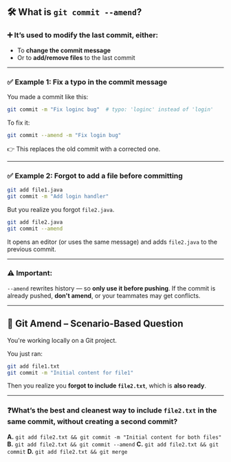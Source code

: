 ## 🛠️ What is `git commit --amend`?

### ➕ It’s used to **modify the last commit**, either:

* To **change the commit message**
* Or to **add/remove files** to the last commit

---

### ✅ Example 1: Fix a typo in the commit message

You made a commit like this:

```bash
git commit -m "Fix loginc bug"  # typo: 'loginc' instead of 'login'
```

To fix it:

```bash
git commit --amend -m "Fix login bug"
```

👉 This replaces the old commit with a corrected one.

---

### ✅ Example 2: Forgot to add a file before committing

```bash
git add file1.java
git commit -m "Add login handler"
```

But you realize you forgot `file2.java`.

```bash
git add file2.java
git commit --amend
```

It opens an editor (or uses the same message) and adds `file2.java` to the previous commit.

---

### ⚠️ Important:

`--amend` rewrites history — so **only use it before pushing**.
If the commit is already pushed, **don't amend**, or your teammates may get conflicts.

---

## 🧠 Git Amend – Scenario-Based Question

You're working locally on a Git project.

You just ran:

```bash
git add file1.txt
git commit -m "Initial content for file1"
```

Then you realize you **forgot to include `file2.txt`**, which is **also ready**.

---

### ❓What’s the **best and cleanest** way to include `file2.txt` in the same commit, **without creating a second commit**?

**A.** `git add file2.txt && git commit -m "Initial content for both files"`
**B.** `git add file2.txt && git commit --amend`
**C.** `git add file2.txt && git commit`
**D.** `git add file2.txt && git merge`


